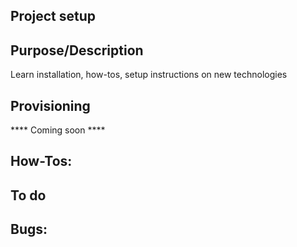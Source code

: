 ## Project setup

## Purpose/Description

Learn installation, how-tos, setup instructions on new technologies

## Provisioning

**** Coming soon ****

## How-Tos:

## To do

## Bugs:
